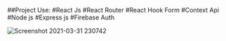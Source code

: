 ##Project Use:
#React Js
#React Router
#React Hook Form
#Context Api
#Node js
#Express js
#Firebase Auth

![Screenshot 2021-03-31 230742](https://user-images.githubusercontent.com/67514668/113183554-fa1d8680-9275-11eb-868a-7b6f6a6463da.png)
